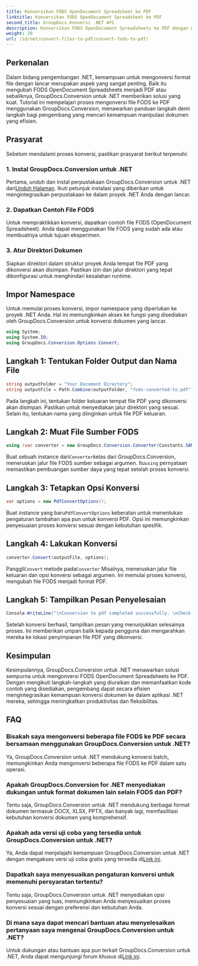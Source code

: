 ```yaml
---
title: Konversikan FODS OpenDocument Spreadsheet ke PDF
linktitle: Konversikan FODS OpenDocument Spreadsheet ke PDF
second_title: GroupDocs.Konversi .NET API
description: Konversikan FODS OpenDocument Spreadsheets ke PDF dengan mudah menggunakan GroupDocs.Conversion untuk .NET. Sempurnakan aplikasi .NET Anda dengan konversi dokumen yang lancar.
weight: 20
url: /id/net/convert-files-to-pdf/convert-fods-to-pdf/
---
```

## Perkenalan
Dalam bidang pengembangan .NET, kemampuan untuk mengonversi format file dengan lancar merupakan aspek yang sangat penting. Baik itu mengubah FODS OpenDocument Spreadsheets menjadi PDF atau sebaliknya, GroupDocs.Conversion untuk .NET memberikan solusi yang kuat. Tutorial ini mempelajari proses mengonversi file FODS ke PDF menggunakan GroupDocs.Conversion, menawarkan panduan langkah demi langkah bagi pengembang yang mencari kemampuan manipulasi dokumen yang efisien.
## Prasyarat
Sebelum mendalami proses konversi, pastikan prasyarat berikut terpenuhi:
### 1. Instal GroupDocs.Conversion untuk .NET
 Pertama, unduh dan instal perpustakaan GroupDocs.Conversion untuk .NET dari[Unduh Halaman](https://releases.groupdocs.com/conversion/net/). Ikuti petunjuk instalasi yang diberikan untuk mengintegrasikan perpustakaan ke dalam proyek .NET Anda dengan lancar.
### 2. Dapatkan Contoh File FODS
Untuk mempraktikkan konversi, dapatkan contoh file FODS (OpenDocument Spreadsheet). Anda dapat menggunakan file FODS yang sudah ada atau membuatnya untuk tujuan eksperimen.
### 3. Atur Direktori Dokumen
Siapkan direktori dalam struktur proyek Anda tempat file PDF yang dikonversi akan disimpan. Pastikan izin dan jalur direktori yang tepat dikonfigurasi untuk menghindari kesalahan runtime.

## Impor Namespace
Untuk memulai proses konversi, impor namespace yang diperlukan ke proyek .NET Anda. Hal ini memungkinkan akses ke fungsi yang disediakan oleh GroupDocs.Conversion untuk konversi dokumen yang lancar.

```csharp
using System;
using System.IO;
using GroupDocs.Conversion.Options.Convert;
```
## Langkah 1: Tentukan Folder Output dan Nama File
```csharp
string outputFolder = "Your Document Directory";
string outputFile = Path.Combine(outputFolder, "fods-converted-to.pdf");
```
Pada langkah ini, tentukan folder keluaran tempat file PDF yang dikonversi akan disimpan. Pastikan untuk menyediakan jalur direktori yang sesuai. Selain itu, tentukan nama yang diinginkan untuk file PDF keluaran.
## Langkah 2: Muat File Sumber FODS
```csharp
using (var converter = new GroupDocs.Conversion.Converter(Constants.SAMPLE_FODS))
```
 Buat sebuah instance dari`Converter`kelas dari GroupDocs.Conversion, meneruskan jalur file FODS sumber sebagai argumen. Itu`using` pernyataan memastikan pembuangan sumber daya yang tepat setelah proses konversi.
## Langkah 3: Tetapkan Opsi Konversi
```csharp
var options = new PdfConvertOptions();
```
 Buat instance yang baru`PdfConvertOptions` keberatan untuk menentukan pengaturan tambahan apa pun untuk konversi PDF. Opsi ini memungkinkan penyesuaian proses konversi sesuai dengan kebutuhan spesifik.
## Langkah 4: Lakukan Konversi
```csharp
converter.Convert(outputFile, options);
```
 Panggil`Convert` metode pada`Converter` Misalnya, meneruskan jalur file keluaran dan opsi konversi sebagai argumen. Ini memulai proses konversi, mengubah file FODS menjadi format PDF.
## Langkah 5: Tampilkan Pesan Penyelesaian
```csharp
Console.WriteLine("\nConversion to pdf completed successfully. \nCheck output in {0}", outputFolder);
```
Setelah konversi berhasil, tampilkan pesan yang menunjukkan selesainya proses. Ini memberikan umpan balik kepada pengguna dan mengarahkan mereka ke lokasi penyimpanan file PDF yang dikonversi.

## Kesimpulan
Kesimpulannya, GroupDocs.Conversion untuk .NET menawarkan solusi sempurna untuk mengonversi FODS OpenDocument Spreadsheets ke PDF. Dengan mengikuti langkah-langkah yang diuraikan dan memanfaatkan kode contoh yang disediakan, pengembang dapat secara efisien mengintegrasikan kemampuan konversi dokumen ke dalam aplikasi .NET mereka, sehingga meningkatkan produktivitas dan fleksibilitas.
## FAQ
### Bisakah saya mengonversi beberapa file FODS ke PDF secara bersamaan menggunakan GroupDocs.Conversion untuk .NET?
Ya, GroupDocs.Conversion untuk .NET mendukung konversi batch, memungkinkan Anda mengonversi beberapa file FODS ke PDF dalam satu operasi.
### Apakah GroupDocs.Conversion for .NET menyediakan dukungan untuk format dokumen lain selain FODS dan PDF?
Tentu saja, GroupDocs.Conversion untuk .NET mendukung berbagai format dokumen termasuk DOCX, XLSX, PPTX, dan banyak lagi, memfasilitasi kebutuhan konversi dokumen yang komprehensif.
### Apakah ada versi uji coba yang tersedia untuk GroupDocs.Conversion untuk .NET?
Ya, Anda dapat menjelajahi kemampuan GroupDocs.Conversion untuk .NET dengan mengakses versi uji coba gratis yang tersedia di[Link ini](https://releases.groupdocs.com/).
### Dapatkah saya menyesuaikan pengaturan konversi untuk memenuhi persyaratan tertentu?
Tentu saja, GroupDocs.Conversion untuk .NET menyediakan opsi penyesuaian yang luas, memungkinkan Anda menyesuaikan proses konversi sesuai dengan preferensi dan kebutuhan Anda.
### Di mana saya dapat mencari bantuan atau menyelesaikan pertanyaan saya mengenai GroupDocs.Conversion untuk .NET?
 Untuk dukungan atau bantuan apa pun terkait GroupDocs.Conversion untuk .NET, Anda dapat mengunjungi forum khusus di[Link ini](https://forum.groupdocs.com/c/conversion/11).